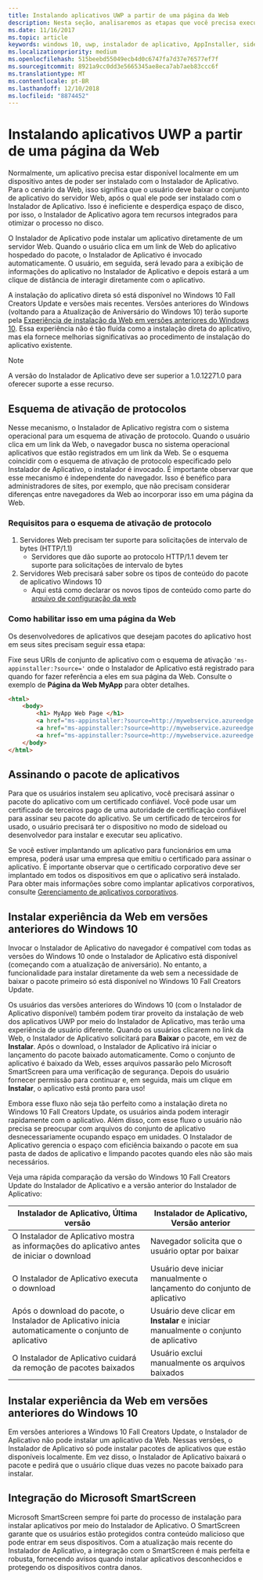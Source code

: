 ```yaml
---
title: Instalando aplicativos UWP a partir de uma página da Web
description: Nesta seção, analisaremos as etapas que você precisa executar para permitir que os usuários instalem seus aplicativos diretamente a partir da página da Web.
ms.date: 11/16/2017
ms.topic: article
keywords: windows 10, uwp, instalador de aplicativo, AppInstaller, sideload, conjunto relacionado, pacotes opcionais
ms.localizationpriority: medium
ms.openlocfilehash: 515beebd55049ecb4d0c6747fa7d37e76577ef7f
ms.sourcegitcommit: 8921a9cc0dd3e5665345ae8eca7ab7aeb83ccc6f
ms.translationtype: MT
ms.contentlocale: pt-BR
ms.lasthandoff: 12/10/2018
ms.locfileid: "8874452"
---
```

# <a name="installing-uwp-apps-from-a-web-page"></a>Instalando aplicativos UWP a partir de uma página da Web

Normalmente, um aplicativo precisa estar disponível localmente em um dispositivo antes de poder ser instalado com o Instalador de Aplicativo. Para o cenário da Web, isso significa que o usuário deve baixar o conjunto de aplicativo do servidor Web, após o qual ele pode ser instalado com o Instalador de Aplicativo. Isso é ineficiente e desperdiça espaço de disco, por isso, o Instalador de Aplicativo agora tem recursos integrados para otimizar o processo no disco.

O Instalador de Aplicativo pode instalar um aplicativo diretamente de um servidor Web. Quando o usuário clica em um link de Web do aplicativo hospedado do pacote, o Instalador de Aplicativo é invocado automaticamente. O usuário, em seguida, será levado para a exibição de informações do aplicativo no Instalador de Aplicativo e depois estará a um clique de distância de interagir diretamente com o aplicativo. 

A instalação do aplicativo direta só está disponível no Windows 10 Fall Creators Update e versões mais recentes. Versões anteriores do Windows (voltando para a Atualização de Aniversário do Windows 10) terão suporte pela [Experiência de instalação da Web em versões anteriores do Windows 10](#web-install-experience). Essa experiência não é tão fluída como a instalação direta do aplicativo, mas ela fornece melhorias significativas ao procedimento de instalação do aplicativo existente.
  
> [!NOTE]
> A versão do Instalador de Aplicativo deve ser superior a 1.0.12271.0 para oferecer suporte a esse recurso.

## <a name="protocol-activation-scheme"></a>Esquema de ativação de protocolos
Nesse mecanismo, o Instalador de Aplicativo registra com o sistema operacional para um esquema de ativação de protocolo. Quando o usuário clica em um link da Web, o navegador busca no sistema operacional aplicativos que estão registrados em um link da Web. Se o esquema coincidir com o esquema de ativação de protocolo especificado pelo Instalador de Aplicativo, o instalador é invocado. É importante observar que esse mecanismo é independente do navegador. Isso é benéfico para administradores de sites, por exemplo, que não precisam considerar diferenças entre navegadores da Web ao incorporar isso em uma página da Web. 

### <a name="requirements-for-protocol-activation-scheme"></a>Requisitos para o esquema de ativação de protocolo

1. Servidores Web precisam ter suporte para solicitações de intervalo de bytes (HTTP/1.1)
    - Servidores que dão suporte ao protocolo HTTP/1.1 devem ter suporte para solicitações de intervalo de bytes 
2. Servidores Web precisará saber sobre os tipos de conteúdo do pacote de aplicativo Windows 10
    - Aqui está como declarar os novos tipos de conteúdo como parte do [arquivo de configuração da web](web-install-IIS.md#step-7---configure-the-web-app-for-app-package-mime-types)

### <a name="how-to-enable-this-on-a-webpage"></a>Como habilitar isso em uma página da Web 
Os desenvolvedores de aplicativos que desejam pacotes do aplicativo host em seus sites precisam seguir essa etapa:

Fixe seus URIs de conjunto de aplicativo com o esquema de ativação `'ms-appinstaller:?source='` onde o Instalador de Aplicativo está registrado para quando for fazer referência a eles em sua página da Web. Consulte o exemplo de **Página da Web MyApp** para obter detalhes. 
``` html
<html>
    <body>
        <h1> MyApp Web Page </h1>
        <a href="ms-appinstaller:?source=http://mywebservice.azureedge.net/HubApp.appx"> Install app package </a>
        <a href="ms-appinstaller:?source=http://mywebservice.azureedge.net/HubAppBundle.appxbundle"> Install app bundle  </a>
        <a href="ms-appinstaller:?source=http://mywebservice.azureedge.net/HubAppSet.appinstaller"> Install related set </a>
    </body>
</html>
```

## <a name="signing-the-app-package"></a>Assinando o pacote de aplicativos
Para que os usuários instalem seu aplicativo, você precisará assinar o pacote do aplicativo com um certificado confiável. Você pode usar um certificado de terceiros pago de uma autoridade de certificação confiável para assinar seu pacote do aplicativo. Se um certificado de terceiros for usado, o usuário precisará ter o dispositivo no modo de sideload ou desenvolvedor para instalar e executar seu aplicativo.

Se você estiver implantando um aplicativo para funcionários em uma empresa, poderá usar uma empresa que emitiu o certificado para assinar o aplicativo. É importante observar que o certificado corporativo deve ser implantado em todos os dispositivos em que o aplicativo será instalado. Para obter mais informações sobre como implantar aplicativos corporativos, consulte [Gerenciamento de aplicativos corporativos](https://docs.microsoft.com/windows/client-management/mdm/enterprise-app-management).

## Instalar experiência da Web em versões anteriores do Windows 10<a name="web-install-experience"></a>

Invocar o Instalador de Aplicativo do navegador é compatível com todas as versões do Windows 10 onde o Instalador de Aplicativo está disponível (começando com a atualização de aniversário). No entanto, a funcionalidade para instalar diretamente da web sem a necessidade de baixar o pacote primeiro só está disponível no Windows 10 Fall Creators Update.  

Os usuários das versões anteriores do Windows 10 (com o Instalador de Aplicativo disponível) também podem tirar proveito da instalação de web dos aplicativos UWP por meio do Instalador de Aplicativo, mas terão uma experiência de usuário diferente. Quando os usuários clicarem no link da Web, o Instalador de Aplicativo solicitará para **Baixar** o pacote, em vez de **Instalar**. Após o download, o Instalador de Aplicativo irá iniciar o lançamento do pacote baixado automaticamente. Como o conjunto de aplicativo é baixado da Web, esses arquivos passarão pelo Microsoft SmartScreen para uma verificação de segurança. Depois do usuário fornecer permissão para continuar e, em seguida, mais um clique em **Instalar**, o aplicativo está pronto para uso!

Embora esse fluxo não seja tão perfeito como a instalação direta no Windows 10 Fall Creators Update, os usuários ainda podem interagir rapidamente com o aplicativo. Além disso, com esse fluxo o usuário não precisa se preocupar com arquivos do conjunto de aplicativo desnecessariamente ocupando espaço em unidades. O Instalador de Aplicativo gerencia o espaço com eficiência baixando o pacote em sua pasta de dados de aplicativo e limpando pacotes quando eles não são mais necessários. 

Veja uma rápida comparação da versão do Windows 10 Fall Creators Update do Instalador de Aplicativo e a versão anterior do Instalador de Aplicativo:

| Instalador de Aplicativo, Última versão | Instalador de Aplicativo, Versão anterior |
|------------------------------|----------------------------------|
| O Instalador de Aplicativo mostra as informações do aplicativo antes de iniciar o download | Navegador solicita que o usuário optar por baixar  |
| O Instalador de Aplicativo executa o download | Usuário deve iniciar manualmente o lançamento do conjunto de aplicativo |
| Após o download do pacote, o Instalador de Aplicativo inicia automaticamente o conjunto de aplicativo | Usuário deve clicar em **Instalar** e iniciar manualmente o conjunto de aplicativo |
| O Instalador de Aplicativo cuidará da remoção de pacotes baixados | Usuário exclui manualmente os arquivos baixados |

## <a name="web-install-experience-on-previous-versions-of-windows-10"></a>Instalar experiência da Web em versões anteriores do Windows 10
Em versões anteriores a Windows 10 Fall Creators Update, o Instalador de Aplicativo não pode instalar um aplicativo da Web. Nessas versões, o Instalador de Aplicativo só pode instalar pacotes de aplicativos que estão disponíveis localmente. Em vez disso, o Instalador de Aplicativo baixará o pacote e pedirá que o usuário clique duas vezes no pacote baixado para instalar.


## <a name="microsoft-smartscreen-integration"></a>Integração do Microsoft SmartScreen

Microsoft SmartScreen sempre foi parte do processo de instalação para instalar aplicativos por meio do Instalador de Aplicativo. O SmartScreen garante que os usuários estão protegidos contra conteúdo malicioso que pode entrar em seus dispositivos. Com a atualização mais recente do Instalador de Aplicativo, a integração com o SmartScreen é mais perfeita e robusta, fornecendo avisos quando instalar aplicativos desconhecidos e protegendo os dispositivos contra danos. 
